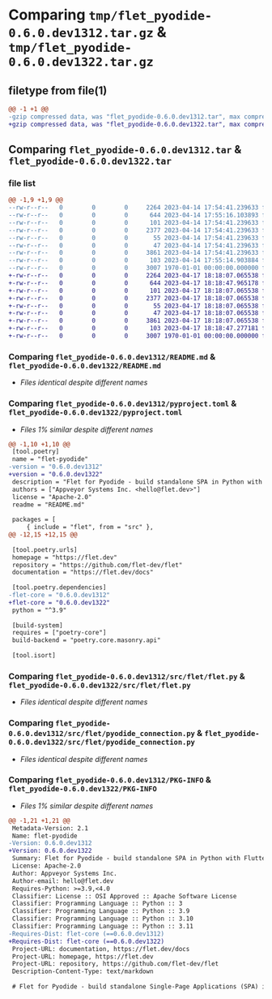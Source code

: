 # Comparing `tmp/flet_pyodide-0.6.0.dev1312.tar.gz` & `tmp/flet_pyodide-0.6.0.dev1322.tar.gz`

## filetype from file(1)

```diff
@@ -1 +1 @@
-gzip compressed data, was "flet_pyodide-0.6.0.dev1312.tar", max compression
+gzip compressed data, was "flet_pyodide-0.6.0.dev1322.tar", max compression
```

## Comparing `flet_pyodide-0.6.0.dev1312.tar` & `flet_pyodide-0.6.0.dev1322.tar`

### file list

```diff
@@ -1,9 +1,9 @@
--rw-r--r--   0        0        0     2264 2023-04-14 17:54:41.239633 flet_pyodide-0.6.0.dev1312/README.md
--rw-r--r--   0        0        0      644 2023-04-14 17:55:16.103893 flet_pyodide-0.6.0.dev1312/pyproject.toml
--rw-r--r--   0        0        0      101 2023-04-14 17:54:41.239633 flet_pyodide-0.6.0.dev1312/src/flet/__init__.py
--rw-r--r--   0        0        0     2377 2023-04-14 17:54:41.239633 flet_pyodide-0.6.0.dev1312/src/flet/flet.py
--rw-r--r--   0        0        0       55 2023-04-14 17:54:41.239633 flet_pyodide-0.6.0.dev1312/src/flet/matplotlib_chart.py
--rw-r--r--   0        0        0       47 2023-04-14 17:54:41.239633 flet_pyodide-0.6.0.dev1312/src/flet/plotly_chart.py
--rw-r--r--   0        0        0     3861 2023-04-14 17:54:41.239633 flet_pyodide-0.6.0.dev1312/src/flet/pyodide_connection.py
--rw-r--r--   0        0        0      103 2023-04-14 17:55:14.903884 flet_pyodide-0.6.0.dev1312/src/flet/version.py
--rw-r--r--   0        0        0     3007 1970-01-01 00:00:00.000000 flet_pyodide-0.6.0.dev1312/PKG-INFO
+-rw-r--r--   0        0        0     2264 2023-04-17 18:18:07.065538 flet_pyodide-0.6.0.dev1322/README.md
+-rw-r--r--   0        0        0      644 2023-04-17 18:18:47.965178 flet_pyodide-0.6.0.dev1322/pyproject.toml
+-rw-r--r--   0        0        0      101 2023-04-17 18:18:07.065538 flet_pyodide-0.6.0.dev1322/src/flet/__init__.py
+-rw-r--r--   0        0        0     2377 2023-04-17 18:18:07.065538 flet_pyodide-0.6.0.dev1322/src/flet/flet.py
+-rw-r--r--   0        0        0       55 2023-04-17 18:18:07.065538 flet_pyodide-0.6.0.dev1322/src/flet/matplotlib_chart.py
+-rw-r--r--   0        0        0       47 2023-04-17 18:18:07.065538 flet_pyodide-0.6.0.dev1322/src/flet/plotly_chart.py
+-rw-r--r--   0        0        0     3861 2023-04-17 18:18:07.065538 flet_pyodide-0.6.0.dev1322/src/flet/pyodide_connection.py
+-rw-r--r--   0        0        0      103 2023-04-17 18:18:47.277181 flet_pyodide-0.6.0.dev1322/src/flet/version.py
+-rw-r--r--   0        0        0     3007 1970-01-01 00:00:00.000000 flet_pyodide-0.6.0.dev1322/PKG-INFO
```

### Comparing `flet_pyodide-0.6.0.dev1312/README.md` & `flet_pyodide-0.6.0.dev1322/README.md`

 * *Files identical despite different names*

### Comparing `flet_pyodide-0.6.0.dev1312/pyproject.toml` & `flet_pyodide-0.6.0.dev1322/pyproject.toml`

 * *Files 1% similar despite different names*

```diff
@@ -1,10 +1,10 @@
 [tool.poetry]
 name = "flet-pyodide"
-version = "0.6.0.dev1312"
+version = "0.6.0.dev1322"
 description = "Flet for Pyodide - build standalone SPA in Python with Flutter UI."
 authors = ["Appveyor Systems Inc. <hello@flet.dev>"]
 license = "Apache-2.0"
 readme = "README.md"
 
 packages = [
     { include = "flet", from = "src" },
@@ -12,15 +12,15 @@
 
 [tool.poetry.urls]
 homepage = "https://flet.dev"
 repository = "https://github.com/flet-dev/flet"
 documentation = "https://flet.dev/docs"
 
 [tool.poetry.dependencies]
-flet-core = "0.6.0.dev1312"
+flet-core = "0.6.0.dev1322"
 python = "^3.9"
 
 [build-system]
 requires = ["poetry-core"]
 build-backend = "poetry.core.masonry.api"
 
 [tool.isort]
```

### Comparing `flet_pyodide-0.6.0.dev1312/src/flet/flet.py` & `flet_pyodide-0.6.0.dev1322/src/flet/flet.py`

 * *Files identical despite different names*

### Comparing `flet_pyodide-0.6.0.dev1312/src/flet/pyodide_connection.py` & `flet_pyodide-0.6.0.dev1322/src/flet/pyodide_connection.py`

 * *Files identical despite different names*

### Comparing `flet_pyodide-0.6.0.dev1312/PKG-INFO` & `flet_pyodide-0.6.0.dev1322/PKG-INFO`

 * *Files 1% similar despite different names*

```diff
@@ -1,21 +1,21 @@
 Metadata-Version: 2.1
 Name: flet-pyodide
-Version: 0.6.0.dev1312
+Version: 0.6.0.dev1322
 Summary: Flet for Pyodide - build standalone SPA in Python with Flutter UI.
 License: Apache-2.0
 Author: Appveyor Systems Inc.
 Author-email: hello@flet.dev
 Requires-Python: >=3.9,<4.0
 Classifier: License :: OSI Approved :: Apache Software License
 Classifier: Programming Language :: Python :: 3
 Classifier: Programming Language :: Python :: 3.9
 Classifier: Programming Language :: Python :: 3.10
 Classifier: Programming Language :: Python :: 3.11
-Requires-Dist: flet-core (==0.6.0.dev1312)
+Requires-Dist: flet-core (==0.6.0.dev1322)
 Project-URL: documentation, https://flet.dev/docs
 Project-URL: homepage, https://flet.dev
 Project-URL: repository, https://github.com/flet-dev/flet
 Description-Content-Type: text/markdown
 
 # Flet for Pyodide - build standalone Single-Page Applications (SPA) in Python with Flutter UI
```

